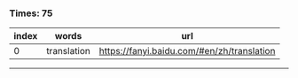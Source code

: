 ### Times: 75
| index | words | url |
| ------------ | ------------ | ------------ |
| 0| translation | https://fanyi.baidu.com/#en/zh/translation |




------------

